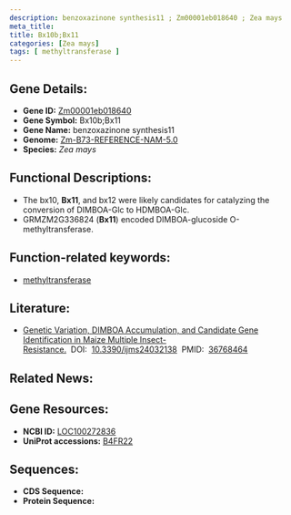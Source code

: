 ```yaml
---
description: benzoxazinone synthesis11 ; Zm00001eb018640 ; Zea mays
meta_title:
title: Bx10b;Bx11
categories: [Zea mays]
tags: [ methyltransferase ]
---
```


## Gene Details:
- **Gene ID:**	[Zm00001eb018640](https://www.maizegdb.org/gene_center/gene/Zm00001eb018640)
- **Gene Symbol:** Bx10b;Bx11
- **Gene Name:** benzoxazinone synthesis11
- **Genome:** [Zm-B73-REFERENCE-NAM-5.0](https://www.maizegdb.org/genome/assembly/Zm-B73-REFERENCE-NAM-5.0)
- **Species:** *Zea mays*

## Functional Descriptions:
   - The bx10, **Bx11**, and bx12 were likely candidates for catalyzing the conversion of DIMBOA-Glc to HDMBOA-Glc.
   - GRMZM2G336824 (**Bx11**) encoded DIMBOA-glucoside O-methyltransferase.

## Function-related keywords:
- [methyltransferase](/tags/methyltransferase/)

## Literature:
   - [Genetic Variation, DIMBOA Accumulation, and Candidate Gene Identification in Maize Multiple Insect-Resistance.]( https://www.ncbi.nlm.nih.gov/pmc/articles/PMC9916695/)&nbsp;&nbsp;DOI:&nbsp;&nbsp;[10.3390/ijms24032138](https://www.ncbi.nlm.nih.gov/pmc/articles/PMC9916695/)&nbsp;&nbsp;PMID:&nbsp;&nbsp;[36768464](https://pubmed.ncbi.nlm.nih.gov/36768464/)

## Related News:

## Gene Resources:
- **NCBI ID:**  [LOC100272836](https://www.ncbi.nlm.nih.gov/gene/?term=LOC100272836)
- **UniProt accessions:** [B4FR22](https://www.uniprot.org/uniprotkb/B4FR22/entry)



## Sequences:
- **CDS Sequence:**
- **Protein Sequence:**
